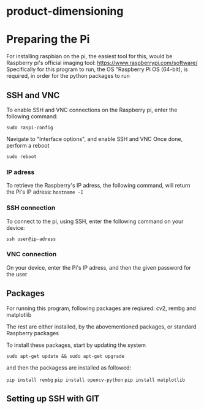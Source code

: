 # product-dimensioning
# Preparing the Pi
For installing raspbian on the pi, the easiest tool for this, would be Raspberry pi's official imaging tool: https://www.raspberrypi.com/software/
Specifically for this program to run, the OS "Raspberry Pi OS (64-bit), is required, in order for the python packages to run

## SSH and VNC
To enable SSH and VNC connections on the Raspberry pi, enter the following command:

`sudo raspi-config`

Navigate to "Interface options", and enable SSH and VNC
Once done, perform a reboot

`sudo reboot`

### IP adress
To retrieve the Raspberry's IP adress, the following command, will return the Pi's IP adress:
`hostname -I`

### SSH connection
To connect to the pi, using SSH, enter the following command on your device:

`ssh user@ip-adress`

### VNC connection
On your device, enter the Pi's IP adress, and then the given password for the user

## Packages
For running this program, following packages are reqiured:
cv2, rembg and matplotlib

The rest are either installed, by the abovementioned packages, or standard Raspberry packages

To install these packages, start by updating the system

`sudo apt-get update && sudo apt-get upgrade`

and then the packagess are installed as followed:

`pip install rembg`
`pip install opencv-python`
`pip install matplotlib`

## Setting up SSH with GIT

